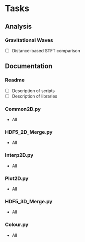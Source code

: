 # Tasks
## Analysis
### Gravitational Waves
- [ ] Distance-based STFT comparison

## Documentation
### Readme
 - [ ] Description of scripts
 - [ ] Description of libraries

### Common2D.py
- All

### HDF5_2D_Merge.py
- All

### Interp2D.py
- All

### Plot2D.py
- All

### HDF5_3D_Merge.py
- All

### Colour.py
- All
